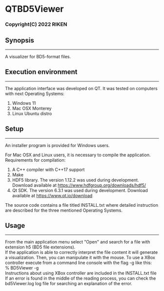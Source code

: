 # QTBD5Viewer

### Copyright(C) 2022 RIKEN

## Synopsis
----
A visualizer for BD5-format files. 

## Execution environment
---
The application interface was developed on QT.
It was tested on computers with next Operating Systems:

1. Windows 11
2. Mac OSX Monterey
3. Linux Ubuntu distro

## Setup
---
An installer program is provided for Windows users.

For Mac OSX and Linux users, it is necessary to compile the application. <br>
Requirements for compilation:
1. A C++ compiler with C++17 support
2. Make
3. HDF5 library. The version 1.12.2 was used during development. Download available at https://www.hdfgroup.org/downloads/hdf5/
4. Qt SDK. The version 6.3.1 was used during development. Download available at https://www.qt.io/download

The source code contains a file titled INSTALL.txt where detailed instruction are described for the
three mentioned Operating Systems.

## Usage
---
From the main application menu select "Open" and search for a file with extension h5 (BD5 file extensions). <br>
If the application is able to correctly interpret the file content it will generate a visualization. Then, you can manipulate it with the mouse.
To use a XBox controller execute from a command line console with the flag -g like this: <br>
% BD5Viewer -g <br>
Instructions about using XBox controller are included in the INSTALL.txt file <br>
If an error is found in the middle of the reading process, you can check the bd5Viewer.log log file for searching an explanation of the error. 
